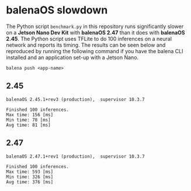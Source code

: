 # balenaOS slowdown

The Python script `benchmark.py` in this repository runs significantly slower on a **Jetson Nano Dev Kit** with **balenaOS 2.47** than it does with **balenaOS 2.45**. The Python script uses TFLite to do 100 inferences on a neural network and reports its timing. The results can be seen below and reproduced by running the following command if you have the balena CLI installed and an application set-up with a Jetson Nano.

```
balena push <app-name>
```

## 2.45

`balenaOS 2.45.1+rev3 (production), 
supervisor 10.3.7`

```
Finished 100 inferences.
Max time: 156 [ms]
Min time: 78 [ms]
Avg time: 81 [ms]
```

## 2.47

`balenaOS 2.47.1+rev1 (production), 
supervisor 10.3.7`

```
Finished 100 inferences.
Max time: 593 [ms]
Min time: 326 [ms]
Avg time: 376 [ms]
```
